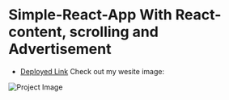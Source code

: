 # Simple-React-App With React-content, scrolling and Advertisement
- [Deployed Link](https://gorgeous-cupcake-6e781f.netlify.app/)
Check out my wesite image:

![Project Image](https://github.com/your-username/your-repository/raw/main/path/to/your/image.png)


